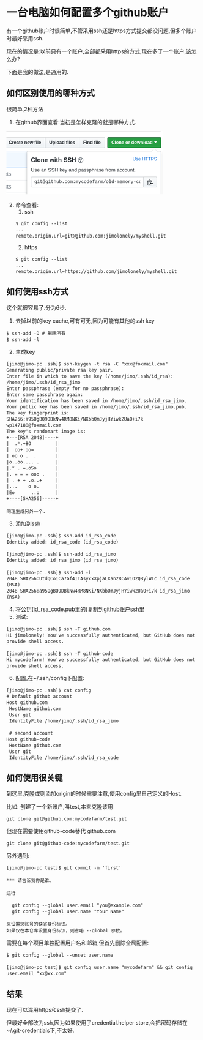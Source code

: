 # 一台电脑如何配置多个github账户
有一个github账户时很简单,不管采用ssh还是https方式提交都没问题,但多个账户时最好采用ssh.

现在的情况是:以前只有一个账户,全部都采用https的方式,现在多了一个账户,该怎么办?

下面是我的做法,是通用的.

## 如何区别使用的哪种方式
很简单,2种方法
1. 在github界面查看:当初是怎样克隆的就是哪种方式.

![ssh](./images/003/1-ssh.png)

2. 命令查看:
    1. ssh
    ```shell
    $ git config --list
    ...
    remote.origin.url=git@github.com:jimolonely/myshell.git
    ```
    2. https
    ```shell
    $ git config --list
    ...
    remote.origin.url=https://github.com/jimolonely/myshell.git
    ```

## 如何使用ssh方式
这个就很容易了.分为6步.

1. 去掉以前的key cache,可有可无,因为可能有其他的ssh key
```shell
$ ssh-add -D # 删除所有 
$ ssh-add -l 
```
2. 生成key
```shell
[jimo@jimo-pc .ssh]$ ssh-keygen -t rsa -C "xxx@foxmail.com"
Generating public/private rsa key pair.
Enter file in which to save the key (/home/jimo/.ssh/id_rsa): /home/jimo/.ssh/id_rsa_jimo
Enter passphrase (empty for no passphrase): 
Enter same passphrase again: 
Your identification has been saved in /home/jimo/.ssh/id_rsa_jimo.
Your public key has been saved in /home/jimo/.ssh/id_rsa_jimo.pub.
The key fingerprint is:
SHA256:a95OgBQ9DBkNw4RM8NKi/NXbbQmJyjHYiwk2UaO+i7k wp147188@foxmail.com
The key's randomart image is:
+---[RSA 2048]----+
|  .*.+BO         |
|  oo+ oo=        |
| oo o .  .       |
|o..oo.... .      |
|.* . =.oSo       |
|. = = = ooo .    |
| . + + .o..+     |
|...    o o.      |
|Eo      ..o      |
+----[SHA256]-----+

同理生成另外一个.
```

3. 添加到ssh
```shell
[jimo@jimo-pc .ssh]$ ssh-add id_rsa_code
Identity added: id_rsa_code (id_rsa_code)

[jimo@jimo-pc .ssh]$ ssh-add id_rsa_jimo
Identity added: id_rsa_jimo (id_rsa_jimo)

[jimo@jimo-pc .ssh]$ ssh-add -l
2048 SHA256:UtdQCo1Ca7Gf4ITAsyxxXpjaLXan28CAv1O2QBylWTc id_rsa_code (RSA)
2048 SHA256:a95OgBQ9DBkNw4RM8NKi/NXbbQmJyjHYiwk2UaO+i7k id_rsa_jimo (RSA)
```
4. 将公钥(id_rsa_code.pub里的)复制到[github账户ssh里](https://github.com/settings/keys)
5. 测试:
```shell
[jimo@jimo-pc .ssh]$ ssh -T github.com
Hi jimolonely! You've successfully authenticated, but GitHub does not provide shell access.

[jimo@jimo-pc .ssh]$ ssh -T github-code
Hi mycodefarm! You've successfully authenticated, but GitHub does not provide shell access.
```
6. 配置,在~/.ssh/config下配置:
```shell
[jimo@jimo-pc .ssh]$ cat config 
# Default github account
Host github.com
 HostName github.com
 User git
 IdentityFile /home/jimo/.ssh/id_rsa_jimo

 # second account
Host github-code
 HostName github.com
 User git
 IdentityFile /home/jimo/.ssh/id_rsa_code
```
## 如何使用很关键
到这里,克隆或则添加origin的时候需要注意,使用config里自己定义的Host.

比如: 创建了一个新账户,叫test,本来克隆该用
```
git clone git@github.com:mycodefarm/test.git
```
但现在需要使用github-code替代 github.com
```
git clone git@github-code:mycodefarm/test.git
```
另外遇到:
```
[jimo@jimo-pc test]$ git commit -m 'first'

*** 请告诉我你是谁。

运行

  git config --global user.email "you@example.com"
  git config --global user.name "Your Name"

来设置您账号的缺省身份标识。
如果仅在本仓库设置身份标识，则省略 --global 参数。
```
需要在每个项目单独配置用户名和邮箱,但首先删除全局配置:
```
$ git config --global --unset user.name

[jimo@jimo-pc test]$ git config user.name "mycodefarm" && git config user.email "xx@xx.com"
```

## 结果
现在可以混用https和ssh提交了.

但最好全部改为ssh,因为如果使用了credential.helper store,会把密码存储在~/.git-credentials下,不太好.


